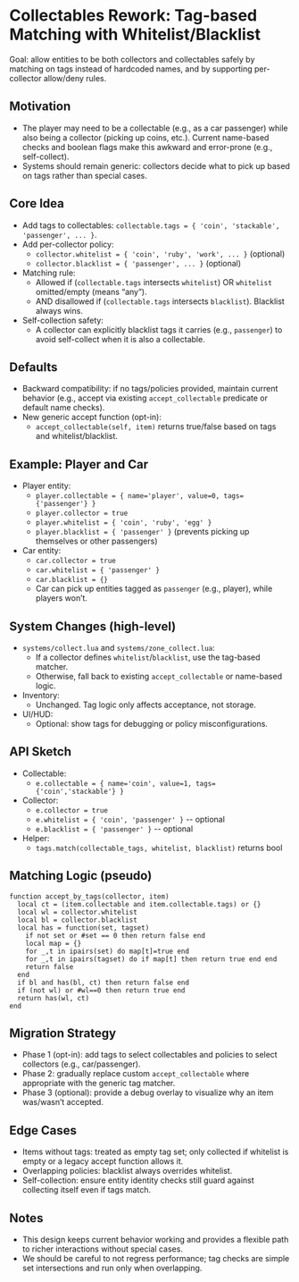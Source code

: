 # Collectables Rework: Tag-based Matching with Whitelist/Blacklist

Goal: allow entities to be both collectors and collectables safely by matching on tags instead of hardcoded names, and by supporting per-collector allow/deny rules.

## Motivation
- The player may need to be a collectable (e.g., as a car passenger) while also being a collector (picking up coins, etc.). Current name-based checks and boolean flags make this awkward and error-prone (e.g., self-collect).
- Systems should remain generic: collectors decide what to pick up based on tags rather than special cases.

## Core Idea
- Add tags to collectables: `collectable.tags = { 'coin', 'stackable', 'passenger', ... }`.
- Add per-collector policy:
  - `collector.whitelist = { 'coin', 'ruby', 'work', ... }` (optional)
  - `collector.blacklist = { 'passenger', ... }` (optional)
- Matching rule:
  - Allowed if (`collectable.tags` intersects `whitelist`) OR `whitelist` omitted/empty (means “any”).
  - AND disallowed if (`collectable.tags` intersects `blacklist`). Blacklist always wins.
- Self-collection safety:
  - A collector can explicitly blacklist tags it carries (e.g., `passenger`) to avoid self-collect when it is also a collectable.

## Defaults
- Backward compatibility: if no tags/policies provided, maintain current behavior (e.g., accept via existing `accept_collectable` predicate or default name checks).
- New generic accept function (opt-in):
  - `accept_collectable(self, item)` returns true/false based on tags and whitelist/blacklist.

## Example: Player and Car
- Player entity:
  - `player.collectable = { name='player', value=0, tags={'passenger'} }`
  - `player.collector = true`
  - `player.whitelist = { 'coin', 'ruby', 'egg' }`
  - `player.blacklist = { 'passenger' }` (prevents picking up themselves or other passengers)
- Car entity:
  - `car.collector = true`
  - `car.whitelist = { 'passenger' }`
  - `car.blacklist = {}`
  - Car can pick up entities tagged as `passenger` (e.g., player), while players won’t.

## System Changes (high-level)
- `systems/collect.lua` and `systems/zone_collect.lua`:
  - If a collector defines `whitelist`/`blacklist`, use the tag-based matcher.
  - Otherwise, fall back to existing `accept_collectable` or name-based logic.
- Inventory:
  - Unchanged. Tag logic only affects acceptance, not storage.
- UI/HUD:
  - Optional: show tags for debugging or policy misconfigurations.

## API Sketch
- Collectable:
  - `e.collectable = { name='coin', value=1, tags={'coin','stackable'} }`
- Collector:
  - `e.collector = true`
  - `e.whitelist = { 'coin', 'passenger' }` -- optional
  - `e.blacklist = { 'passenger' }` -- optional
- Helper:
  - `tags.match(collectable_tags, whitelist, blacklist)` returns bool

## Matching Logic (pseudo)
```
function accept_by_tags(collector, item)
  local ct = (item.collectable and item.collectable.tags) or {}
  local wl = collector.whitelist
  local bl = collector.blacklist
  local has = function(set, tagset)
    if not set or #set == 0 then return false end
    local map = {}
    for _,t in ipairs(set) do map[t]=true end
    for _,t in ipairs(tagset) do if map[t] then return true end end
    return false
  end
  if bl and has(bl, ct) then return false end
  if (not wl) or #wl==0 then return true end
  return has(wl, ct)
end
```

## Migration Strategy
- Phase 1 (opt-in): add tags to select collectables and policies to select collectors (e.g., car/passenger).
- Phase 2: gradually replace custom `accept_collectable` where appropriate with the generic tag matcher.
- Phase 3 (optional): provide a debug overlay to visualize why an item was/wasn’t accepted.

## Edge Cases
- Items without tags: treated as empty tag set; only collected if whitelist is empty or a legacy accept function allows it.
- Overlapping policies: blacklist always overrides whitelist.
- Self-collection: ensure entity identity checks still guard against collecting itself even if tags match.

## Notes
- This design keeps current behavior working and provides a flexible path to richer interactions without special cases.
- We should be careful to not regress performance; tag checks are simple set intersections and run only when overlapping.

